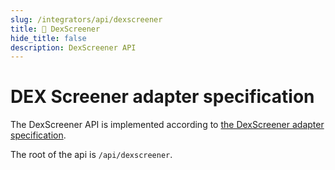 ```yaml
---
slug: /integrators/api/dexscreener
title: 🦅 DexScreener
hide_title: false
description: DexScreener API
---
```


# DEX Screener adapter specification

The DexScreener API is implemented according to [the DexScreener adapter
specification][dexscreener spec].

The root of the api is `/api/dexscreener`.

[dexscreener spec]: https://dexscreener.notion.site/DEX-Screener-Adapter-Specs-cc1223cdf6e74a7799599106b65dcd0e
